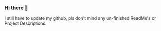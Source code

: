 ### Hi there 👋
I still have to update my github, pls don't mind any un-finished ReadMe's or Project Descriptions.

